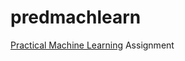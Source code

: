 predmachlearn
=============

[Practical Machine Learning](https://www.coursera.org/course/predmachlearn) Assignment
